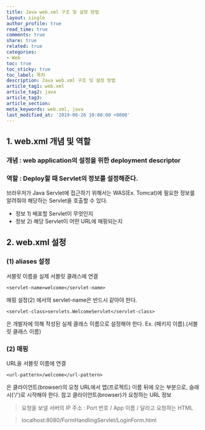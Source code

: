 ```yaml
---
title: Java web.xml 구조 및 설정 방법
layout: single
author_profile: true
read_time: true
comments: true
share: true
related: true
categories:
- Web
toc: true
toc_sticky: true
toc_label: 목차
description: Java web.xml 구조 및 설정 방법
article_tag1: web.xml
article_tag2: java
article_tag3: 
article_section:  
meta_keywords: web.xml, java
last_modified_at: '2019-06-26 10:00:00 +0800'
---
```


## 1.	web.xml 개념 및 역할

### 개념 : web application의 설정을 위한 deployment descriptor
### 역할 :  Deploy할 때 Servlet의 정보를 설정해준다.

브라우저가 Java Servlet에 접근하기 위해서는 WAS(Ex. Tomcat)에 필요한 정보를 알려줘야 해당하는 Servlet을 호출할 수 있다.
- 정보 1) 배포할 Servlet이 무엇인지
- 정보 2) 해당 Servlet이 어떤 URL에 매핑되는지

## 2.	web.xml 설정 

### (1)	aliases 설정

서블릿 이름을 실제 서블릿 클래스에 연결
```
<servlet-name>welcome</servlet-name>
```
매핑 설정(2) 에서의 servlet-name은 반드시 같아야 한다.

```
<servlet-class>servlets.WelcomeServlet</servlet-class>
```
은 개발자에 의해 작성된 실제 클래스 이름으로 설정해야 한다.
Ex. (패키지 이름).(서블릿 클래스 이름)

### (2)	매핑
URL을 서블릿 이름에 연결
```
<url-pattern>/welcome</url-pattern>
```
은 클라이언트(browser)의 요청 URL에서 앱(프로젝트) 이름 뒤에 오는 부분으로, 슬래시('/')로 시작해야 한다.
참고 클라이언트(browser)가 요청하는 URL 정보

> 요청을 보낼 서버의 IP 주소 : Port 번호 / App 이름 / 달라고 요청하는 HTML

> localhost:8080/FormHandlingServlet/LoginForm.html

